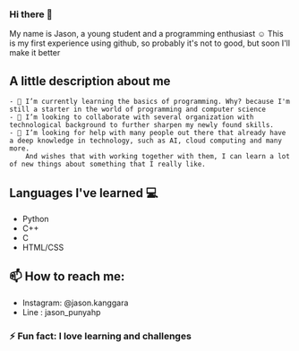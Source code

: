### Hi there 👋

My name is Jason, a young student and a programming enthusiast ☺️
This is my first experience using github, so probably it's not to good, but soon I'll make it better

## A little description about me
```
- 🌱 I’m currently learning the basics of programming. Why? because I'm still a starter in the world of programming and computer science
- 👯 I’m looking to collaborate with several organization with technological background to further sharpen my newly found skills.
- 🤔 I’m looking for help with many people out there that already have a deep knowledge in technology, such as AI, cloud computing and many more.
    And wishes that with working together with them, I can learn a lot of new things about something that I really like.
```
## Languages I've learned 💻

- Python
- C++
- C
- HTML/CSS

## 📫 How to reach me: 
- Instagram: @jason.kanggara
- Line     : jason_punyahp
                     
### ⚡ Fun fact: I love learning and challenges


